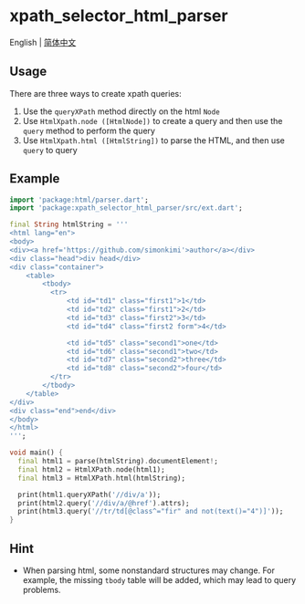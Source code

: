 # xpath_selector_html_parser

English | [简体中文](https://github.com/simonkimi/xpath_selector/blob/master/xpath_selector_html_parser/README_zh_CN.md)

## Usage

There are three ways to create xpath queries: 

1. Use the `queryXPath` method directly on the html `Node`
2. Use `HtmlXpath.node ([HtmlNode])` to create a query and then use the `query` method to perform the query
3. Use `HtmlXpath.html ([HtmlString])` to parse the HTML, and then use `query` to query

## Example
```dart
import 'package:html/parser.dart';
import 'package:xpath_selector_html_parser/src/ext.dart';

final String htmlString = '''
<html lang="en">
<body>
<div><a href='https://github.com/simonkimi'>author</a></div>
<div class="head">div head</div>
<div class="container">
    <table>
        <tbody>
          <tr>
              <td id="td1" class="first1">1</td>
              <td id="td2" class="first1">2</td>
              <td id="td3" class="first2">3</td>
              <td id="td4" class="first2 form">4</td>

              <td id="td5" class="second1">one</td>
              <td id="td6" class="second1">two</td>
              <td id="td7" class="second2">three</td>
              <td id="td8" class="second2">four</td>
          </tr>
        </tbody>
    </table>
</div>
<div class="end">end</div>
</body>
</html>
''';

void main() {
  final html1 = parse(htmlString).documentElement!;
  final html2 = HtmlXPath.node(html1);
  final html3 = HtmlXPath.html(htmlString);

  print(html1.queryXPath('//div/a'));
  print(html2.query('//div/a/@href').attrs);
  print(html3.query('//tr/td[@class^="fir" and not(text()="4")]'));
}

```


## Hint
- When parsing html, some nonstandard structures may change. For example, the missing `tbody` table will be added, which
  may lead to query problems.
